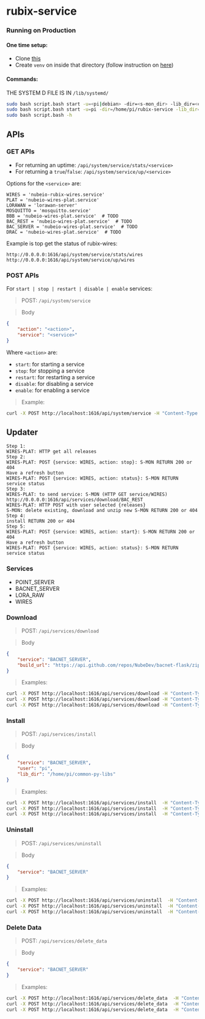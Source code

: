 # rubix-service

### Running on Production

#### One time setup:
- Clone [this](https://github.com/NubeIO/common-py-libs)
- Create `venv` on inside that directory (follow instruction on [here](https://github.com/NubeIO/common-py-libs#how-to-create))

#### Commands:
THE SYSTEM D FILE IS IN  `/lib/systemd/`

```bash
sudo bash script.bash start -u=<pi|debian> -dir=<s-mon_dir> -lib_dir=<common-py-libs-dir>
sudo bash script.bash start -u=pi -dir=/home/pi/rubix-service -lib_dir=/home/pi/common-py-libs
sudo bash script.bash -h
```

## APIs

### GET APIs
- For returning an uptime: `/api/system/service/stats/<service>`
- For returning a `true`/`false`: `/api/system/service/up/<service>`

Options for the `<service>` are:
```
WIRES = 'nubeio-rubix-wires.service'
PLAT = 'nubeio-wires-plat.service'
LORAWAN = 'lorawan-server'
MOSQUITTO = 'mosquitto.service'
BBB = 'nubeio-wires-plat.service'  # TODO
BAC_REST = 'nubeio-wires-plat.service'  # TODO
BAC_SERVER = 'nubeio-wires-plat.service'  # TODO
DRAC = 'nubeio-wires-plat.service'  # TODO
```

Example is top get the status of rubix-wires:
```
http://0.0.0.0:1616/api/system/service/stats/wires
http://0.0.0.0:1616/api/system/service/up/wires
```


### POST APIs

For `start | stop | restart | disable | enable` services: 

> POST: `/api/system/service`

> Body
```json
{
    "action": "<action>",
    "service": "<service>"
}
```

Where `<action>` are:
- `start`: for starting a service
- `stop`: for stopping a service
- `restart`: for restarting a service
- `disable`: for disabling a service
- `enable`: for enabling a service

> Example:
```bash
curl -X POST http://localhost:1616/api/system/service -H "Content-Type: application/json" -d '{"action": "restart","service":"wires"}'
```

## Updater

```
Step 1:
WIRES-PLAT: HTTP get all releases
Step 2: 
WIRES-PLAT: POST {service: WIRES, action: stop}: S-MON RETURN 200 or 404
Have a refresh button 
WIRES-PLAT: POST {service: WIRES, action: status}: S-MON RETURN service status
Step 3: 
WIRES-PLAT: to send service: S-MON (HTTP GET service/WIRES) http://0.0.0.0:1616/api/services/download/BAC_REST
WIRES-PLAT: HTTP POST with user selected {releases}  
S-MON: delete existing, download and unzip new S-MON RETURN 200 or 404
Step 4: 
install RETURN 200 or 404
Step 5: 
WIRES-PLAT: POST {service: WIRES, action: start}: S-MON RETURN 200 or 404
Have a refresh button 
WIRES-PLAT: POST {service: WIRES, action: status}: S-MON RETURN service status
```

### Services
- POINT_SERVER
- BACNET_SERVER
- LORA_RAW
- WIRES


### Download
> POST: `/api/services/download`

> Body
```json
{
    "service": "BACNET_SERVER",
    "build_url": "https://api.github.com/repos/NubeDev/bacnet-flask/zipball/v1.1.3"
}
```
>Examples:
```bash
curl -X POST http://localhost:1616/api/services/download -H "Content-Type: application/json" -d '{"service":"POINT_SERVER","version":"v1.1.2"}'
curl -X POST http://localhost:1616/api/services/download -H "Content-Type: application/json" -d '{"service":"BACNET_SERVER","version":"v1.1.8"}'
curl -X POST http://localhost:1616/api/services/download -H "Content-Type: application/json" -d '{"service":"WIRES","version":"v1.8.2"}'
```


### Install
> POST: `/api/services/install`

> Body
```json
{   
    "service": "BACNET_SERVER",
    "user": "pi",
    "lib_dir": "/home/pi/common-py-libs"
}
```
> Examples:
```bash
curl -X POST http://localhost:1616/api/services/install  -H "Content-Type: application/json" -d '{"service":"POINT_SERVER","user":"pi","lib_dir":"/home/pi/common-py-libs"}'
curl -X POST http://localhost:1616/api/services/install  -H "Content-Type: application/json" -d '{"service":"BACNET_SERVER","user":"pi","lib_dir":"/home/pi/common-py-libs"}'
curl -X POST http://localhost:1616/api/services/install  -H "Content-Type: application/json" -d '{"service":"WIRES","user":"pi"}'
```


### Uninstall
> POST: `/api/services/uninstall`

> Body
```json
{   
    "service": "BACNET_SERVER"
}
```
> Examples:
```bash
curl -X POST http://localhost:1616/api/services/uninstall  -H "Content-Type: application/json" -d '{"service":"POINT_SERVER"}'
curl -X POST http://localhost:1616/api/services/uninstall  -H "Content-Type: application/json" -d '{"service":"BACNET_SERVER"}'
curl -X POST http://localhost:1616/api/services/uninstall  -H "Content-Type: application/json" -d '{"service":"WIRES"}'
```


### Delete Data
> POST: `/api/services/delete_data`

> Body
```json
{   
    "service": "BACNET_SERVER"
}
```
> Examples:
```bash
curl -X POST http://localhost:1616/api/services/delete_data  -H "Content-Type: application/json" -d '{"service":"POINT_SERVER"}'
curl -X POST http://localhost:1616/api/services/delete_data  -H "Content-Type: application/json" -d '{"service":"BACNET_SERVER"}'
curl -X POST http://localhost:1616/api/services/delete_data  -H "Content-Type: application/json" -d '{"service":"WIRES"}'
```